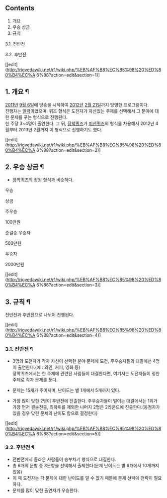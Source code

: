 ## Contents

    

1. 개요 
2. 우승 상금 
3. 규칙 
    

3.1. 전반전

3.2. 후반전

[[edit](http://rigvedawiki.net/r1/wiki.php/%EB%AF%B8%EC%85%98%20%ED%80%B4%EC%A
6%88?action=edit&section=1)]

## 1. 개요 ¶

[2011년](2011%EB%85%84.md) [9월 6일](9%EC%9B%94%206%EC%9D%BC.md)에 방송을 시작하여
[2012년](2012%EB%85%84.md) [2월 21일](2%EC%9B%94%2021%EC%9D%BC.md)까지 방영한
프로그램이다.  
진행자는 [일락](%EC%9D%BC%EB%9D%BD.md)이었으며, 퀴즈 형식은 도전자가 자신있는 주제를 선택해서 그 분야에 대한
문제를 푸는 형식으로 진행된다.  
한 주당 3~4명이 출연한다. 그 뒤, [장학퀴즈](%EC%9E%A5%ED%95%99%ED%80%B4%EC%A6%88.md)가 [미션퀴즈](%EB%AF%B8%EC%85%98%20%ED%80%B4%EC%A6%88.md)의 형식을 차용해서 2012년 4월부터 2013년
2월까지 이 형식으로 진행하기도 했다.

  

[[edit](http://rigvedawiki.net/r1/wiki.php/%EB%AF%B8%EC%85%98%20%ED%80%B4%EC%A
6%88?action=edit&section=2)]

## 2. 우승 상금 ¶

  * 장학퀴즈의 장원 형식과 비슷하다.

우승

상금

주우승

100만원

준결승 우승자

500만원

우승자

2000만원

  

[[edit](http://rigvedawiki.net/r1/wiki.php/%EB%AF%B8%EC%85%98%20%ED%80%B4%EC%A
6%88?action=edit&section=3)]

## 3. 규칙 ¶

전반전과 후반전으로 나뉘어 진행된다.

  

[[edit](http://rigvedawiki.net/r1/wiki.php/%EB%AF%B8%EC%85%98%20%ED%80%B4%EC%A
6%88?action=edit&section=4)]

### 3.1. 전반전 ¶

  * 3명의 도전자가 각자 자신이 선택한 분야 문제에 도전, 주우승자들의 대결에선 4명이 출연한다.(예 : 와인, 커피, 영화 등)  
장학퀴즈에서는 한 주제에 관련된 사람들이 대결한다면, 여기서는 도전자들이 정한 주제로 각자 문제를 푼다.  

  * 문제는 15개가 주어지며, 난이도는 별 1개에서 5개까지 있다.  

  * 가장 많이 맞힌 2명이 후반전에 진출한다. 주우승자들이 벌이는 대결에서는 1위가 가장 먼저 결승진출, 최하위를 제외한 나머지 2명은 2라운드에 진출한다.(동점자가 있을 경우 맞힌 문제의 난이도 합으로 결정한다)  

[[edit](http://rigvedawiki.net/r1/wiki.php/%EB%AF%B8%EC%85%98%20%ED%80%B4%EC%A
6%88?action=edit&section=5)]

### 3.2. 후반전 ¶

  * 전반전에서 올라온 사람들이 승부차기 형식으로 대결한다.
  * 총 6개의 문항 중 3문항을 선택해서 출제한다(문제 난이도는 별 6개에서 10개까지 있음)
  * 이 때 도전자는 각 문제에 대한 난이도를 알 수 없기 때문에 문제 선택에 전략이 필요하다.
  * 문제를 많이 맞힌 출연자가 우승한다.

